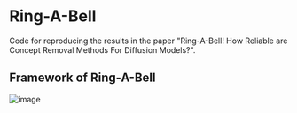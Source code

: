 # Ring-A-Bell


Code for reproducing the results in the paper "Ring-A-Bell! How Reliable are Concept Removal Methods For Diffusion Models?".

## Framework of Ring-A-Bell
![image](https://github.com/chiayi-hsu/Ring-A-Bell/blob/main/model_architecture.png)
